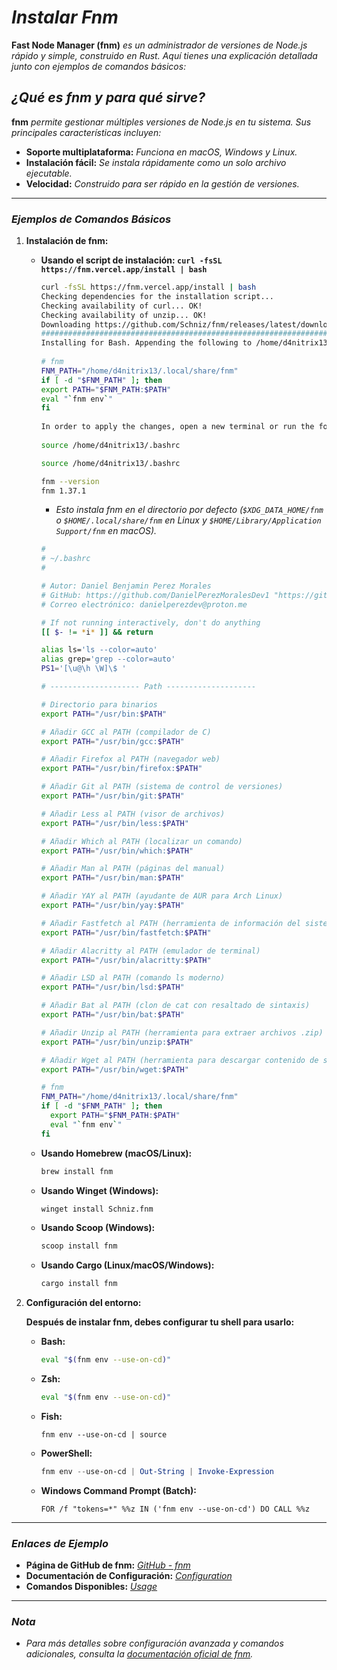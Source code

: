 <!-- Autor: Daniel Benjamin Perez Morales -->
<!-- GitHub: https://github.com/DanielPerezMoralesDev13 -- "https://github.com/DanielPerezMoralesDev13 --">*
<!-- Correo electrónico: danielperezdev@proton.me -->

# ***Instalar Fnm***

**Fast Node Manager (fnm)** *es un administrador de versiones de Node.js rápido y simple, construido en Rust. Aquí tienes una explicación detallada junto con ejemplos de comandos básicos:*

## *¿Qué es fnm y para qué sirve?*

**fnm** *permite gestionar múltiples versiones de Node.js en tu sistema. Sus principales características incluyen:*

- **Soporte multiplataforma:** *Funciona en macOS, Windows y Linux.*
- **Instalación fácil:** *Se instala rápidamente como un solo archivo ejecutable.*
- **Velocidad:** *Construido para ser rápido en la gestión de versiones.*

---

### ***Ejemplos de Comandos Básicos***

1. **Instalación de fnm:**

   - **Usando el script de instalación: `curl -fsSL https://fnm.vercel.app/install | bash`**

     ```bash
     curl -fsSL https://fnm.vercel.app/install | bash
     Checking dependencies for the installation script...
     Checking availability of curl... OK!
     Checking availability of unzip... OK!
     Downloading https://github.com/Schniz/fnm/releases/latest/download/fnm-linux.zip.. "https://github.com/Schniz/fnm/releases/latest/download/fnm-linux.zip..".
     ######################################################################## 100.0%
     Installing for Bash. Appending the following to /home/d4nitrix13/.bashrc:
 
     # fnm
     FNM_PATH="/home/d4nitrix13/.local/share/fnm"
     if [ -d "$FNM_PATH" ]; then
     export PATH="$FNM_PATH:$PATH"
     eval "`fnm env`"
     fi
 
     In order to apply the changes, open a new terminal or run the following command:
 
     source /home/d4nitrix13/.bashrc
     ```

     ```bash
     source /home/d4nitrix13/.bashrc
     ```

     ```bash
     fnm --version
     fnm 1.37.1
     ```

     - *Esto instala fnm en el directorio por defecto (`$XDG_DATA_HOME/fnm` o `$HOME/.local/share/fnm` en Linux y `$HOME/Library/Application Support/fnm` en macOS).*

     ```bash
     #
     # ~/.bashrc
     #
     
     # Autor: Daniel Benjamin Perez Morales
     # GitHub: https://github.com/DanielPerezMoralesDev1 "https://github.com/DanielPerezMoralesDev13
     # Correo electrónico: danielperezdev@proton.me
     
     # If not running interactively, don't do anything
     [[ $- != *i* ]] && return
     
     alias ls='ls --color=auto'
     alias grep='grep --color=auto'
     PS1='[\u@\h \W]\$ '
     
     # -------------------- Path -------------------- 
     
     # Directorio para binarios
     export PATH="/usr/bin:$PATH" 
     
     # Añadir GCC al PATH (compilador de C)
     export PATH="/usr/bin/gcc:$PATH"
     
     # Añadir Firefox al PATH (navegador web)
     export PATH="/usr/bin/firefox:$PATH"
     
     # Añadir Git al PATH (sistema de control de versiones)
     export PATH="/usr/bin/git:$PATH"
     
     # Añadir Less al PATH (visor de archivos)
     export PATH="/usr/bin/less:$PATH"
     
     # Añadir Which al PATH (localizar un comando)
     export PATH="/usr/bin/which:$PATH"
     
     # Añadir Man al PATH (páginas del manual)
     export PATH="/usr/bin/man:$PATH"
     
     # Añadir YAY al PATH (ayudante de AUR para Arch Linux)
     export PATH="/usr/bin/yay:$PATH"
     
     # Añadir Fastfetch al PATH (herramienta de información del sistema)
     export PATH="/usr/bin/fastfetch:$PATH"
     
     # Añadir Alacritty al PATH (emulador de terminal)
     export PATH="/usr/bin/alacritty:$PATH"
     
     # Añadir LSD al PATH (comando ls moderno)
     export PATH="/usr/bin/lsd:$PATH"
     
     # Añadir Bat al PATH (clon de cat con resaltado de sintaxis)
     export PATH="/usr/bin/bat:$PATH"
     
     # Añadir Unzip al PATH (herramienta para extraer archivos .zip)
     export PATH="/usr/bin/unzip:$PATH"
     
     # Añadir Wget al PATH (herramienta para descargar contenido de servidores web)
     export PATH="/usr/bin/wget:$PATH"
     
     # fnm
     FNM_PATH="/home/d4nitrix13/.local/share/fnm"
     if [ -d "$FNM_PATH" ]; then
       export PATH="$FNM_PATH:$PATH"
       eval "`fnm env`"
     fi
     ```

   - **Usando Homebrew (macOS/Linux):**

     ```bash
     brew install fnm
     ```

   - **Usando Winget (Windows):**

     ```bash
     winget install Schniz.fnm
     ```

   - **Usando Scoop (Windows):**

     ```bash
     scoop install fnm
     ```

   - **Usando Cargo (Linux/macOS/Windows):**

     ```bash
     cargo install fnm
     ```

2. **Configuración del entorno:**

   **Después de instalar fnm, debes configurar tu shell para usarlo:**

   - **Bash:**

     ```bash
     eval "$(fnm env --use-on-cd)"
     ```

   - **Zsh:**

     ```zsh
     eval "$(fnm env --use-on-cd)"
     ```

   - **Fish:**

     ```fish
     fnm env --use-on-cd | source
     ```

   - **PowerShell:**

     ```powershell
     fnm env --use-on-cd | Out-String | Invoke-Expression
     ```

   - **Windows Command Prompt (Batch):**

     ```batch
     FOR /f "tokens=*" %%z IN ('fnm env --use-on-cd') DO CALL %%z
     ```

---

### ***Enlaces de Ejemplo***

- **Página de GitHub de fnm:** *[GitHub - fnm](https://github.com/Schniz/fnm "https://github.com/Schniz/fnm")*
- **Documentación de Configuración:** *[Configuration](https://github.com/Schniz/fnm/blob/master/docs/configuration.md "https://github.com/Schniz/fnm/blob/master/docs/configuration.md")*
- **Comandos Disponibles:** *[Usage](https://github.com/Schniz/fnm/blob/master/docs/commands.md "https://github.com/Schniz/fnm/blob/master/docs/commands.md")*

---

### ***Nota***

- *Para más detalles sobre configuración avanzada y comandos adicionales, consulta la [documentación oficial de fnm](https://github.com/Schniz/fnm "https://github.com/Schniz/fnm").*
